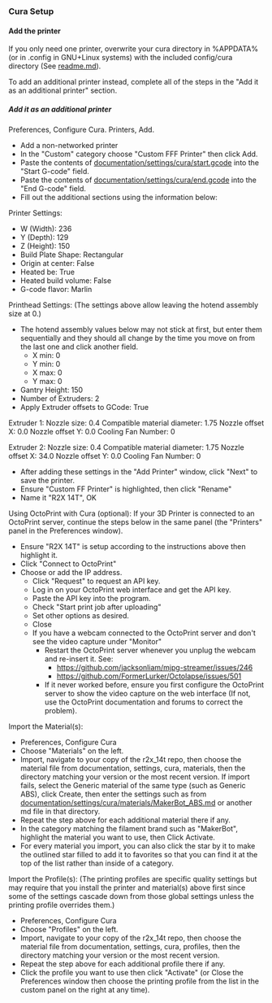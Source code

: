 ### Cura Setup

#### Add the printer
If you only need one printer, overwrite your cura directory in %APPDATA% (or in .config in GNU+Linux systems) with the included config/cura directory (See [readme.md](../../../readme.md)).

To add an additional printer instead, complete all of the steps in the "Add it as an additional printer" section.

##### Add it as an additional printer
Preferences, Configure Cura. Printers, Add.
- Add a non-networked printer
- In the "Custom" category choose "Custom FFF Printer" then click Add.
- Paste the contents of [documentation/settings/cura/start.gcode](start.gcode) into the "Start G-code" field.
- Paste the contents of [documentation/settings/cura/end.gcode](end.gcode) into the "End G-code" field.
- Fill out the additional sections using the information below:

Printer Settings:
- W (Width): 236
- Y (Depth): 129
- Z (Height): 150
- Build Plate Shape: Rectangular
- Origin at center: False
- Heated be: True
- Heated build volume: False
- G-code flavor: Marlin

Printhead Settings:
(The settings above allow leaving the hotend assembly size at 0.)
- The hotend assembly values below may not stick at first, but enter them sequentially and they should all change by the time you move on from the last one and click another field.
  - X min: 0
  - Y min: 0
  - X max: 0
  - Y max: 0
- Gantry Height: 150
- Number of Extruders: 2
- Apply Extruder offsets to GCode: True

Extruder 1:
Nozzle size: 0.4
Compatible material diameter: 1.75
Nozzle offset X: 0.0
Nozzle offset Y: 0.0
Cooling Fan Number: 0

Extruder 2:
Nozzle size: 0.4
Compatible material diameter: 1.75
Nozzle offset X: 34.0
Nozzle offset Y: 0.0
Cooling Fan Number: 0


- After adding these settings in the "Add Printer" window, click "Next" to save the printer.
- Ensure "Custom FF Printer" is highlighted, then click "Rename"
- Name it "R2X 14T", OK

Using OctoPrint with Cura (optional):
If your 3D Printer is connected to an OctoPrint server, continue the steps below in the same panel (the "Printers" panel in the Preferences window).
- Ensure "R2X 14T" is setup according to the instructions above then highlight it.
- Click "Connect to OctoPrint"
- Choose or add the IP address.
  - Click "Request" to request an API key.
  - Log in on your OctoPrint web interface and get the API key.
  - Paste the API key into the program.
  - Check "Start print job after uploading"
  - Set other options as desired.
  - Close
  - If you have a webcam connected to the OctoPrint server and don't see the video capture under "Monitor"
    - Restart the OctoPrint server whenever you unplug the webcam and re-insert it. See:
      - <https://github.com/jacksonliam/mjpg-streamer/issues/246>
      - <https://github.com/FormerLurker/Octolapse/issues/501>
    - If it never worked before, ensure you first configure the OctoPrint server to show the video capture on the web interface (If not, use the OctoPrint documentation and forums to correct the problem).

Import the Material(s):
- Preferences, Configure Cura
- Choose "Materials" on the left.
- Import, navigate to your copy of the r2x_14t repo, then choose the material file from documentation, settings, cura, materials, then the directory matching your version or the most recent version. If import fails, select the Generic material of the same type (such as Generic ABS), click Create, then enter the settings such as from [documentation/settings/cura/materials/MakerBot_ABS.md](materials/MakerBot_ABS.md) or another md file in that directory.
- Repeat the step above for each additional material there if any.
- In the category matching the filament brand such as "MakerBot", highlight the material you want to use, then Click Activate.
- For every material you import, you can also click the star by it to make the outlined star filled to add it to favorites so that you can find it at the top of the list rather than inside of a category.

Import the Profile(s):
(The printing profiles are specific quality settings but may require that you install the printer and material(s) above first since some of the settings cascade down from those global settings unless the printing profile overrides them.)
- Preferences, Configure Cura
- Choose "Profiles" on the left.
- Import, navigate to your copy of the r2x_14t repo, then choose the material file from documentation, settings, cura, profiles, then the directory matching your version or the most recent version.
- Repeat the step above for each additional profile there if any.
- Click the profile you want to use then click "Activate" (or Close the Preferences window then choose the printing profile from the list in the custom panel on the right at any time).
